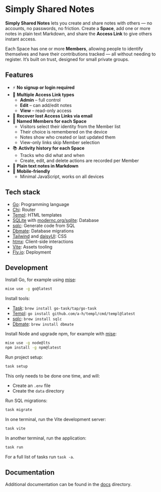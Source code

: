 # Simply Shared Notes

**Simply Shared Notes** lets you create and share notes with others — no accounts, no passwords, no friction.
Create a **Space**, add one or more notes in plain text Markdown, and share the **Access Link** to give others instant access.

Each Space has one or more **Members**, allowing people to identify themselves and have their contributions tracked — all without needing to register. It’s built on trust, designed for small private groups.

## Features

- ⚡️ **No signup or login required**
- 🔑 **Multiple Access Link types**
  - **Admin** – full control
  - **Edit** – can add/edit notes
  - **View** – read-only access
- 📨 **Recover lost Access Links via email**
- 👥 **Named Members for each Space**
  - Visitors select their identity from the Member list
  - Their choice is remembered on the device
  - Notes show who created or last updated them
  - View-only links skip Member selection
- 📚 **Activity history for each Space**
  - Tracks who did what and when
  - Create, edit, and delete actions are recorded per Member
- 📝 **Plain text notes in Markdown**
- 📱 **Mobile-friendly**
  - Minimal JavaScript, works on all devices

## Tech stack

- [Go](https://go.dev/): Programming language
- [Chi](https://go-chi.io): Router
- [Templ](https://templ.guide): HTML templates
- [SQLite](https://www.sqlite.org/) with [modernc.org/sqlite](https://pkg.go.dev/modernc.org/sqlite): Database
- [sqlc](https://github.com/sqlc-dev/sqlc): Generate code from SQL
- [Dbmate](https://github.com/amacneil/dbmate): Database migrations
- [Tailwind](https://tailwindcss.com/) and [daisyUI](https://daisyui.com/): CSS
- [htmx](https://htmx.org/): Client-side interactions
- [Vite](https://vite.dev/): Assets tooling
- [Fly.io](https://fly.io/): Deployment

## Development

Install Go, for example using [mise](https://mise.jdx.dev/lang/go.html):

```bash
mise use -g go@latest
```

Install tools:

- [Task](https://taskfile.dev/): `brew install go-task/tap/go-task`
- [Templ](https://templ.guide/): `go install github.com/a-h/templ/cmd/templ@latest`
- [sqlc](https://docs.sqlc.dev/): `brew install sqlc`
- [Dbmate](https://github.com/amacneil/dbmate): `brew install dbmate`

Install Node and upgrade npm, for example with [mise](https://mise.jdx.dev/lang/node.html):

```bash
mise use -g node@lts
npm install -g npm@latest
```

Run project setup:

```bash
task setup
```

This only needs to be done one time, and will:

- Create an `.env` file
- Create the `data` directory

Run SQL migrations:

```bash
task migrate
```

In one terminal, run the Vite development server:

```bash
task vite
```

In another terminal, run the application:

```bash
task run
```

For a full list of tasks run `task -a`.

## Documentation

Additional documentation can be found in the [docs](docs) directory.
